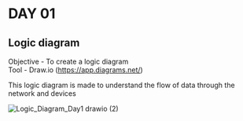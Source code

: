 # DAY 01 
## Logic diagram
Objective - To create a logic diagram <br>
Tool - Draw.io (https://app.diagrams.net/)

This logic diagram is made to understand the flow of data through the network and devices 


![Logic_Diagram_Day1 drawio (2)](https://github.com/user-attachments/assets/c391b71e-8da0-4fec-b1ed-04dd616264c5)
